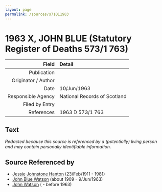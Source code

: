 ```yaml
---
layout: page
permalink: /sources/s71011903
---
```


# 1963 X, JOHN BLUE (Statutory Register of Deaths 573/1 763)

Field | Detail
---:|:---
Publication | 
Originator / Author | 
Date | 10/Jun/1963
Responsible Agency | National Records of Scotland
Filed by Entry | 
References | 1963 D 573/1 763

## Text

_Redacted because this source is referenced by a (potentially) living person and may contain personally identifiable information._

## Source Referenced by

* [Jessie Johnstone Hanton](../people/@56011610@-jessie-johnstone-hanton-b1911-2-23-d1981.md) (23/Feb/1911 - 1981)
* [John Blue Watson](../people/@31857508@-john-blue-watson-b1909-d1963-6-9.md) (about 1909 - 9/Jun/1963)
* [John Watson](../people/@40547424@-john-watson-b-d1963.md) ( - before 1963)
